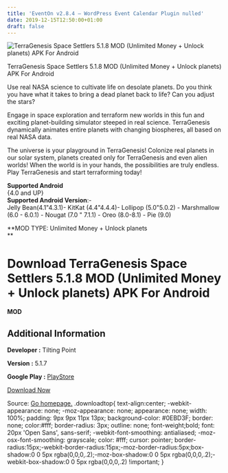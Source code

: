 ```yaml
---
title: 'EventOn v2.8.4 – WordPress Event Calendar Plugin nulled'
date: 2019-12-15T12:50:00+01:00
draft: false
---
```


![TerraGenesis Space Settlers 5.1.8 MOD (Unlimited Money + Unlock planets) APK For Android](https://apkhome.net/wp-content/themes/APK-Home-Latest-123/images/noapk.png "TerraGenesis Space Settlers 5.1.8 MOD (Unlimited Money + Unlock planets) APK For Android")

  

TerraGenesis Space Settlers 5.1.8 MOD (Unlimited Money + Unlock planets) APK For Android

Use real NASA science to cultivate life on desolate planets. Do you think you have what it takes to bring a dead planet back to life? Can you adjust the stars?

Engage in space exploration and terraform new worlds in this fun and exciting planet-building simulator steeped in real science. TerraGenesis dynamically animates entire planets with changing biospheres, all based on real NASA data.

The universe is your playground in TerraGenesis! Colonize real planets in our solar system, planets created only for TerraGenesis and even alien worlds! When the world is in your hands, the possibilities are truly endless. Play TerraGenesis and start terraforming today!

**Supported Android**  
{4.0 and UP}  
**Supported Android Version**:-  
Jelly Bean(4.1"4.3.1)- KitKat (4.4"4.4.4)- Lollipop (5.0"5.0.2) - Marshmallow (6.0 - 6.0.1) - Nougat (7.0 " 7.1.1) - Oreo (8.0-8.1) - Pie (9.0)

**MOD TYPE: Unlimited Money + Unlock planets  
**

Download TerraGenesis Space Settlers 5.1.8 MOD (Unlimited Money + Unlock planets) APK For Android
=================================================================================================

**MOD**

Additional Information
----------------------

**Developer :** Tilting Point

**Version :** 5.1.7

**Google Play :** [PlayStore](https://play.google.com/store/apps/details?id=com.alexanderwinn.TerraGenesis)

  

[Download Now](https://store4app.co/post/terragenesis-space-settlers-5-1-8-mod-unlimited-money-unlock-planets-apk-for-android_1576410397)

  
Source: [Go homepage.](https://store4app.co/post/terragenesis-space-settlers-5-1-8-mod-unlimited-money-unlock-planets-apk-for-android_1576410397) .downloadtop{ text-align:center; -webkit-appearance: none; -moz-appearance: none; appearance: none; width: 100%; padding: 9px 9px 11px 13px; background-color: #0EBD3F; border: none; color:#fff; border-radius: 3px; outline: none; font-weight;bold; font: 20px 'Open Sans', sans-serif; -webkit-font-smoothing: antialiased; -moz-osx-font-smoothing: grayscale; color: #fff; cursor: pointer; border-radius:15px;-webkit-border-radius:15px;-moz-border-radius:5px;box-shadow:0 0 5px rgba(0,0,0,.2);-moz-box-shadow:0 0 5px rgba(0,0,0,.2);-webkit-box-shadow:0 0 5px rgba(0,0,0,.2) !important; }